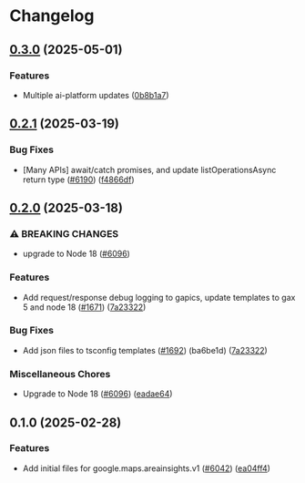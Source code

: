 # Changelog

## [0.3.0](https://github.com/googleapis/google-cloud-node/compare/areainsights-v0.2.1...areainsights-v0.3.0) (2025-05-01)


### Features

* Multiple ai-platform updates ([0b8b1a7](https://github.com/googleapis/google-cloud-node/commit/0b8b1a75f33bdf94000321d239834b9b10757862))

## [0.2.1](https://github.com/googleapis/google-cloud-node/compare/areainsights-v0.2.0...areainsights-v0.2.1) (2025-03-19)


### Bug Fixes

* [Many APIs] await/catch promises, and update listOperationsAsync return type ([#6190](https://github.com/googleapis/google-cloud-node/issues/6190)) ([f4866df](https://github.com/googleapis/google-cloud-node/commit/f4866dfa6ab481163150f54928a9857d2dfef948))

## [0.2.0](https://github.com/googleapis/google-cloud-node/compare/areainsights-v0.1.0...areainsights-v0.2.0) (2025-03-18)


### ⚠ BREAKING CHANGES

* upgrade to Node 18 ([#6096](https://github.com/googleapis/google-cloud-node/issues/6096))

### Features

* Add request/response debug logging to gapics, update templates to gax 5 and node 18 ([#1671](https://github.com/googleapis/google-cloud-node/issues/1671)) ([7a23322](https://github.com/googleapis/google-cloud-node/commit/7a23322530b610eec2fe4c18fe1854048f31c811))


### Bug Fixes

* Add json files to tsconfig templates ([#1692](https://github.com/googleapis/google-cloud-node/issues/1692)) (ba6be1d) ([7a23322](https://github.com/googleapis/google-cloud-node/commit/7a23322530b610eec2fe4c18fe1854048f31c811))


### Miscellaneous Chores

* Upgrade to Node 18 ([#6096](https://github.com/googleapis/google-cloud-node/issues/6096)) ([eadae64](https://github.com/googleapis/google-cloud-node/commit/eadae64d54e07aa2c65097ea52e65008d4e87436))

## 0.1.0 (2025-02-28)


### Features

* Add initial files for google.maps.areainsights.v1 ([#6042](https://github.com/googleapis/google-cloud-node/issues/6042)) ([ea04ff4](https://github.com/googleapis/google-cloud-node/commit/ea04ff4128386abfebf1d4de3688d1c4ccde8a5b))
